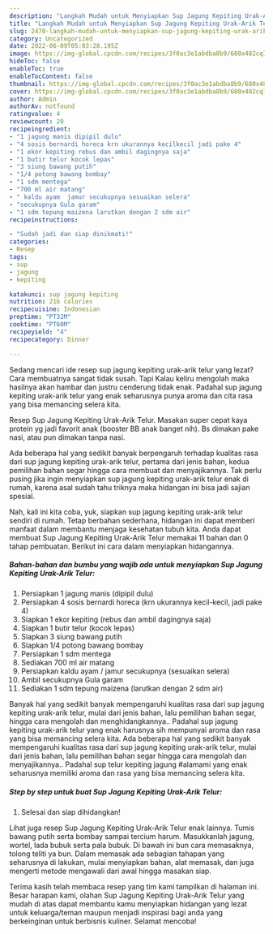 ```yaml
---
description: "Langkah Mudah untuk Menyiapkan Sup Jagung Kepiting Urak-Arik TelurMenu Sahur"
title: "Langkah Mudah untuk Menyiapkan Sup Jagung Kepiting Urak-Arik TelurMenu Sahur"
slug: 2470-langkah-mudah-untuk-menyiapkan-sup-jagung-kepiting-urak-arik-telurmenu-sahur
category: Uncategorized
date: 2022-06-09T05:03:28.195Z
image: https://img-global.cpcdn.com/recipes/3f0ac3e1abdba8b9/680x482cq70/sup-jagung-kepiting-urak-arik-telur-foto-resep-utama.jpg
hideToc: false
enableToc: true
enableTocContent: false
thumbnail: https://img-global.cpcdn.com/recipes/3f0ac3e1abdba8b9/680x482cq70/sup-jagung-kepiting-urak-arik-telur-foto-resep-utama.jpg
cover: https://img-global.cpcdn.com/recipes/3f0ac3e1abdba8b9/680x482cq70/sup-jagung-kepiting-urak-arik-telur-foto-resep-utama.jpg
author: Admin
authorAv: notfound
ratingvalue: 4
reviewcount: 20
recipeingredient:
- "1 jagung manis dipipil dulu"
- "4 sosis bernardi horeca krn ukurannya kecilkecil jadi pake 4"
- "1 ekor kepiting rebus dan ambil dagingnya saja"
- "1 butir telur kocok lepas"
- "3 siung bawang putih"
- "1/4 potong bawang bombay"
- "1 sdm mentega"
- "700 ml air matang"
- " kaldu ayam  jamur secukupnya sesuaikan selera"
- "secukupnya Gula garam"
- "1 sdm tepung maizena larutkan dengan 2 sdm air"
recipeinstructions:

- "Sudah jadi dan siap dinikmati!"
categories:
- Resep
tags:
- sup
- jagung
- kepiting

katakunci: sup jagung kepiting 
nutrition: 216 calories
recipecuisine: Indonesian
preptime: "PT32M"
cooktime: "PT60M"
recipeyield: "4"
recipecategory: Dinner

---
```



Sedang mencari ide resep sup jagung kepiting urak-arik telur yang lezat? Cara membuatnya sangat tidak susah. Tapi Kalau keliru mengolah maka hasilnya akan hambar dan justru cenderung tidak enak. Padahal sup jagung kepiting urak-arik telur yang enak seharusnya punya aroma dan cita rasa yang bisa memancing selera kita.


Resep Sup Jagung Kepiting Urak-Arik Telur. Masakan super cepat kaya protein yg jadi favorit anak (booster BB anak banget nih). Bs dimakan pake nasi, atau pun dimakan tanpa nasi.

Ada beberapa hal yang sedikit banyak berpengaruh terhadap kualitas rasa dari sup jagung kepiting urak-arik telur, pertama dari jenis bahan, kedua pemilihan bahan segar hingga cara membuat dan menyajikannya. Tak perlu pusing jika ingin menyiapkan sup jagung kepiting urak-arik telur enak di rumah, karena asal sudah tahu triknya maka hidangan ini bisa jadi sajian spesial.


Nah, kali ini kita coba, yuk, siapkan sup jagung kepiting urak-arik telur sendiri di rumah. Tetap berbahan sederhana, hidangan ini dapat memberi manfaat dalam membantu menjaga kesehatan tubuh kita. Anda dapat membuat Sup Jagung Kepiting Urak-Arik Telur memakai 11 bahan dan 0 tahap pembuatan. Berikut ini cara dalam menyiapkan hidangannya.

<!--inarticleads1-->

##### Bahan-bahan dan bumbu yang wajib ada untuk menyiapkan Sup Jagung Kepiting Urak-Arik Telur:

1. Persiapkan 1 jagung manis (dipipil dulu)
1. Persiapkan 4 sosis bernardi horeca (krn ukurannya kecil-kecil, jadi pake 4)
1. Siapkan 1 ekor kepiting (rebus dan ambil dagingnya saja)
1. Siapkan 1 butir telur (kocok lepas)
1. Siapkan 3 siung bawang putih
1. Siapkan 1/4 potong bawang bombay
1. Persiapkan 1 sdm mentega
1. Sediakan 700 ml air matang
1. Persiapkan  kaldu ayam / jamur secukupnya (sesuaikan selera)
1. Ambil secukupnya Gula garam
1. Sediakan 1 sdm tepung maizena (larutkan dengan 2 sdm air)


Banyak hal yang sedikit banyak mempengaruhi kualitas rasa dari sup jagung kepiting urak-arik telur, mulai dari jenis bahan, lalu pemilihan bahan segar, hingga cara mengolah dan menghidangkannya.. Padahal sup jagung kepiting urak-arik telur yang enak harusnya sih mempunyai aroma dan rasa yang bisa memancing selera kita. Ada beberapa hal yang sedikit banyak mempengaruhi kualitas rasa dari sup jagung kepiting urak-arik telur, mulai dari jenis bahan, lalu pemilihan bahan segar hingga cara mengolah dan menyajikannya.. Padahal sup telur kepiting jagung #alamami yang enak seharusnya memiliki aroma dan rasa yang bisa memancing selera kita. 

<!--inarticleads2-->

##### Step by step untuk buat Sup Jagung Kepiting Urak-Arik Telur:


1. Selesai dan siap dihidangkan!

Lihat juga resep Sup Jagung Kepiting Urak-Arik Telur enak lainnya. Tumis bawang putih serta bombay sampai tercium harum. Masukkanlah jagung, wortel, lada bubuk serta pala bubuk. Di bawah ini bun cara memasaknya, tolong teliti ya bun. Dalam memasak ada sebagian tahapan yang seharusnya di lakukan, mulai menyiapkan bahan, alat memasak, dan juga mengerti metode mengawali dari awal hingga masakan siap. 

Terima kasih telah membaca resep yang tim kami tampilkan di halaman ini. Besar harapan kami, olahan Sup Jagung Kepiting Urak-Arik Telur yang mudah di atas dapat membantu kamu menyiapkan hidangan yang lezat untuk keluarga/teman maupun menjadi inspirasi bagi anda yang berkeinginan untuk berbisnis kuliner. Selamat mencoba!
